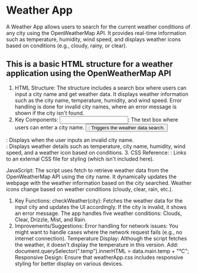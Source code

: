 # Weather App
A Weather App allows users to search for the current weather conditions of any city using the OpenWeatherMap API. It provides real-time information such as temperature, humidity, wind speed, and displays weather icons based on conditions (e.g., cloudy, rainy, or clear). 

## This is a basic HTML structure for a weather application using the OpenWeatherMap API
1. HTML Structure:
The structure includes a search box where users can input a city name and get weather data.
It displays weather information such as the city name, temperature, humidity, and wind speed.
Error handling is done for invalid city names, where an error message is shown if the city isn't found.
2. Key Components:
<input>: The text box where users can enter a city name.
<button>: Triggers the weather data search.
<div class="error">: Displays when the user inputs an invalid city name.
<div class="weather">: Displays weather details such as temperature, city name, humidity, wind speed, and a weather icon based on conditions.
3. CSS Reference:
<link rel="stylesheet" href="weatherApp.css">: Links to an external CSS file for styling (which isn't included here).
  
JavaScript:
The script uses fetch to retrieve weather data from the OpenWeatherMap API using the city name.
It dynamically updates the webpage with the weather information based on the city searched.
Weather icons change based on weather conditions (cloudy, clear, rain, etc.).
1. Key Functions:
checkWeather(city): Fetches the weather data for the input city and updates the UI accordingly. If the city is invalid, it shows an error message.
The app handles five weather conditions: Clouds, Clear, Drizzle, Mist, and Rain.
2. Improvements/Suggestions:
Error handling for network issues: You might want to handle cases where the network request fails (e.g., no internet connection).
Temperature Display: Although the script fetches the weather, it doesn't display the temperature in this version.
Add: document.querySelector(".temp").innerHTML = data.main.temp + "°C";
Responsive Design: Ensure that weatherApp.css includes responsive styling for better display on various devices.

